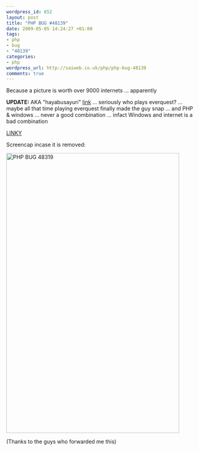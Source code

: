 ```yaml
--- 
wordpress_id: 652
layout: post
title: "PHP BUG #48139"
date: 2009-05-05 14:24:27 +01:00
tags: 
- php
- bug
- "48139"
categories: 
- php
wordpress_url: http://saiweb.co.uk/php/php-bug-48139
comments: true
---
```

Because a picture is worth over 9000 internets ... apparently

<strong>UPDATE:</strong> AKA "hayabusayuri" <a href="http://209.85.229.132/search?q=cache:EDgsFNlfXkwJ:www.mmotricks.com/forums/eq2-downloads/2447-everquest-2-server-emulator-information-print.html+Beowulve%40gmail.com&cd=1&hl=en&ct=clnk&gl=uk&client=firefox-a">link</a> ... seriously who plays everquest? ... maybe all that time playing everquest finally made the guy snap ... and PHP & windows ... never a good combination ... infact Windows and internet is a bad combination

<a href="http://bugs.php.net/bug.php?id=48139">
LINKY</a>

Screencap incase it is removed:

<img alt="PHP BUG 48319" src="http://farm4.static.flickr.com/3583/3503836807_d54bee036b_o.png" title="PHP BUG 48139" class="alignnone" width="460" height="744" />

(Thanks to the guys who forwarded me this)
